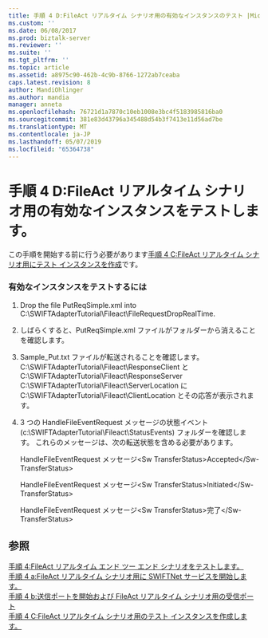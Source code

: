 ```yaml
---
title: 手順 4 D:FileAct リアルタイム シナリオ用の有効なインスタンスのテスト |Microsoft Docs
ms.custom: ''
ms.date: 06/08/2017
ms.prod: biztalk-server
ms.reviewer: ''
ms.suite: ''
ms.tgt_pltfrm: ''
ms.topic: article
ms.assetid: a8975c90-462b-4c9b-8766-1272ab7ceaba
caps.latest.revision: 8
author: MandiOhlinger
ms.author: mandia
manager: anneta
ms.openlocfilehash: 76721d1a7870c10eb1008e3bc4f5183985816ba0
ms.sourcegitcommit: 381e83d43796a345488d54b3f7413e11d56ad7be
ms.translationtype: MT
ms.contentlocale: ja-JP
ms.lasthandoff: 05/07/2019
ms.locfileid: "65364738"
---
```

# <a name="step-4d-test-a-valid-instance-for-the-fileact-real-time-scenario"></a>手順 4 D:FileAct リアルタイム シナリオ用の有効なインスタンスをテストします。
この手順を開始する前に行う必要があります[手順 4 C:FileAct リアルタイム シナリオ用にテスト インスタンスを作成](../../adapters-and-accelerators/fileact-interact/step-4c-create-a-test-instance-for-the-fileact-real-time-scenario.md)です。  
  
### <a name="to-test-a-valid-instance"></a>有効なインスタンスをテストするには  
  
1.  Drop the file PutReqSimple.xml into C:\SWIFTAdapterTutorial\Fileact\FileRequestDropRealTime.  
  
2.  しばらくすると、PutReqSimple.xml ファイルがフォルダーから消えることを確認します。  
  
3.  Sample_Put.txt ファイルが転送されることを確認します。C:\SWIFTAdapterTutorial\Fileact\ResponseClient と C:\SWIFTAdapterTutorial\Fileact\ResponseServer C:\SWIFTAdapterTutorial\Fileact\ServerLocation に C:\SWIFTAdapterTutorial\Fileact\ClientLocation とその応答が表示されます。  
  
4.  3 つの HandleFileEventRequest メッセージの状態イベント (c:\SWIFTAdapterTutorial\Fileact\StatusEvents) フォルダーを確認します。 これらのメッセージは、次の転送状態を含める必要があります。  
  
     HandleFileEventRequest メッセージ\<Sw TransferStatus\>Accepted\</Sw-TransferStatus\>  
  
     HandleFileEventRequest メッセージ\<Sw TransferStatus\>Initiated\</Sw-TransferStatus\>  
  
     HandleFileEventRequest メッセージ\<Sw TransferStatus\>完了\</Sw-TransferStatus\>  
  
## <a name="see-also"></a>参照  
 [手順 4:FileAct リアルタイム エンド ツー エンド シナリオをテストします。](../../adapters-and-accelerators/fileact-interact/step-4-test-fileact-real-time-end-to-end-scenario.md)   
 [手順 4 a:FileAct リアルタイム シナリオ用に SWIFTNet サービスを開始します。](../../adapters-and-accelerators/fileact-interact/step-4a-start-the-swiftnet-service-for-the-fileact-real-time-scenario.md)   
 [手順 4 b:送信ポートを開始および FileAct リアルタイム シナリオ用の受信ポート](../../adapters-and-accelerators/fileact-interact/step-4b-start-the-send-and-receive-ports-for-the-fileact-real-time-scenario.md)   
 [手順 4 C:FileAct リアルタイム シナリオ用のテスト インスタンスを作成します。](../../adapters-and-accelerators/fileact-interact/step-4c-create-a-test-instance-for-the-fileact-real-time-scenario.md)
